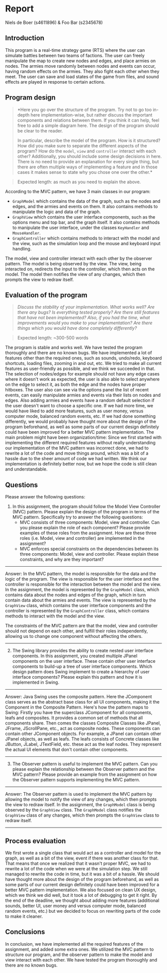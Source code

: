 # Report

Niels de Boer (s4611896) & Foo Bar (s2345678)

## Introduction

This program is a real-time strategy game (RTS) where the user can
simulate battles between two teams of factions. The user can freely
manipulate the map to create new nodes and edges, and place armies on
nodes. The armies move randomly between nodes and events can occur,
having random effects on the armies. They also fight each other when
they meet. The user can save and load states of the game from files,
and sound effects are played in response to certain actions.

## Program design

> *Here you go over the structure of the program. Try not to go too in-depth here implementation-wise, but rather discuss the important components and relations between them. 
> If you think it can help, feel free to add a simple diagram here. The design of the program should be clear to the reader. 
> 
> In particular, describe the model of the program. How is it structured? How did you make sure to separate the different aspects of the program?
> How do the `model`, `view` and `controller` interact with each other?
> Additionally, you should include some design decisions in here. There is no need to provide an explanation for every single thing, 
> but there are often multiple ways of implementing a feature and in those cases it makes sense to state why you chose one over the other.*

> Expected length: as much as you need to explain the above.

According to the MVC pattern, we have 3 main classes in our program:
- `GraphModel` which contains the data of the graph, such as the nodes and edges, and the armies and events on them. It also contains methods to manipulate the logic and data of the graph.
- `GraphView` which contains the user interface components, such as the options menu and top bar, and the graph itself. It also contains methods to manipulate the user interface, under the classes `KeyHandler` and `MouseHandler`.
- `GraphController` which contains methods to interact with the model and the view, such as the simulation loop and the mouse and keyboard input handling.

The model, view and controller interact with each other by the observer pattern. The model is being observed by the view. The view, being interacted on, redirects the input to the controller, which then acts on the model. The model then notifies the view of any changes, which then prompts the view to redraw itself.

## Evaluation of the program

> *Discuss the stability of your implementation. What works well? Are there any bugs? Is everything tested properly? Are there still features that have not been implemented? Also, if you had the time, what improvements would you make to your implementation? Are there things which you would have done completely differently?*

>Expected length: ~300-500 words

The program is stable and works well. We have tested the program thoroughly and there are no known bugs. We have implemented a lot of features other than the required ones, such as sounds, undo/redo, keyboard shortcuts, loading files, zooming in and out, etc.
We tried to make all current features as user-friendly as possible, and we think we succeeded in that. The selection of nodes/edges for example should not have any edge cases where it doesn't work as expected, the user is also able to select anywhere on the edge to select it, as both the edge and the nodes have proper hitboxes.
The user also can see via the options panel the list of recent events, can easily manipulate armies and events via their lists on nodes and edges. Also adding armies and events have a random default selection if the user doesn't want to choose a specific one.
If we had more time, we would have liked to add more features, such as user money, versus computer mode, balanced random events, etc.
If we had done something differently, we would probably have thought more about the design of the program beforehand, as well as some parts of our current design definitely could have been improved for a better MVC pattern implementation.
The main problem might have been organization/time: Since we first started with implementing the different required features without really understanding our implementation
of the MVC pattern was incorrect done, we had to rewrite a lot of the code and move things around, which was a bit of a hassle due to the sheer amount of code we had written.
We think our implementation is definitely better now, but we hope the code is still clean and understandable.

## Questions

Please answer the following questions:

1. In this assignment, the program should follow the Model View Controller (MVC) pattern. Please explain the design of the program in terms of the MVC pattern. Specifically try to answer the following questions:
   - MVC consists of three components: Model, view and controller. Can you please explain the role of each component? Please provide examples of these roles from the assignment. How are these three roles (i.e. Model, view and controller) are implemented in the assignment?
   - MVC enforces special constraints on the dependencies between its three components: Model, view and controller. Please explain these constraints, and why are they important?

___

Answer: In the MVC pattern, the model is responsible for the data and the logic of the program.
The view is responsible for the user interface and the controller is responsible for the interaction
between the model and the view. In the assignment, the model is represented by the `GraphModel` class,
which contains data about the nodes and edges of the graph, which in turn contain data about the armies
and events. The view is represented by the `GraphView` class, which contains the user interface components
and the controller is represented by the `GraphController` class, which contains methods to interact with
the model and the view.

The constraints of the MVC pattern are that the model, view and controller should not depend on each other,
and fulfill their roles independently, allowing us to change one component without affecting the others.
___

2. The Swing library provides the ability to create nested user interface components. In this assignment, you created multiple JPanel components on the user interface. These contain other user interface components to build-up a tree of user interface components.
Which design pattern does Swing implement to create a hierarchy of user interface components? Please explain this pattern and how it is implemented in Swing.

___

Answer: Java Swing uses the composite pattern. Here the JComponent class serves as the abstract base class for all UI components, making it the Component in the Composite Pattern. Here's how the pattern maps to Swing:
Firstly you have the superclass JComponent for all components, leafs and composites. 
It provides a common set of methods that all components share. Then comes the  classes Composite  Classes like JPanel, JFrame, JScrollPane, etc., act as composite nodes. These components can contain other JComponent objects. For example, a JPanel can contain other JPanel objects, as well as leafs.
 The leafs consists of Concrete classes like JButton, JLabel, JTextField, etc. these act as the leaf nodes. They represent the actual UI elements that don't contain other components.


___

3. The Observer pattern is useful to implement the MVC pattern. Can you please explain the relationship between the Observer pattern and the MVC pattern?
Please provide an example from the assignment on how the Observer pattern supports implementing the MVC pattern.

___

Answer: The Observer pattern is used to implement the MVC pattern by allowing the model to notify the view of any changes, which then prompts the view to redraw itself. In the assignment, the `GraphModel` class is being observed by the `GraphView` class. The `GraphModel` class notifies the `GraphView` class of any changes, which then prompts the `GraphView` class to redraw itself.

___

## Process evaluation

We first wrote a single class that would act as a controller and model for the graph, as well as a bit of the view,
event if there was another class for that. That means that once we realized that it wasn't proper MVC, we had to
rewrite a lot of the code when we were at the simulation step. We still managed to rewrite the code in time, but it
was a bit of a hassle. We should have thought more about the design of the program beforehand, as well as some parts
of our current design definitely could have been improved for a better MVC pattern implementation. We also focused
on clean UX design, which we think we did well, but it took a lot of debugging to get it right. By the end of the
deadline, we thought about adding more features (additional sounds, better UI, user money and versus computer mode,
balanced random events, etc.) but we decided to focus on rewriting parts of the code to make it cleaner.


## Conclusions

In conclusion, we have implemented all the required features of the assignment, and added some extra ones. We utilized
the MVC pattern to structure our program, and the observer pattern to make the model and view interact with each other.
We have tested the program thoroughly and there are no known bugs.
